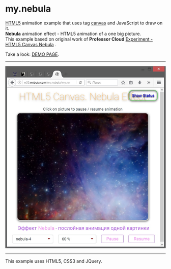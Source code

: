 # my.nebula
<a href="http://htmlbook.ru/html5">HTML5</a> animation example that uses tag <a href="http://htmlbook.ru/html/canvas">canvas</a> and JavaScript to draw on it.
<br>
<b>Nebula</b> animation effect - HTML5 animation of a one big picture.
<br>
This example based on original work of <b>Professor Cloud</b> <a href="http://www.professorcloud.com/mainsite/canvas-nebula.htm">Experiment - HTML5 Canvas Nebula</a> .

Take a look: <a href="http://w55.webutu.com/my.nebula/my.nebula.html">DEMO PAGE</a>.

<hr>
<img width="800" src="Screenshots/screenshot-1.jpg" alt="screenshot-1" />
<hr>
This example uses HTML5, CSS3 and JQuery.
